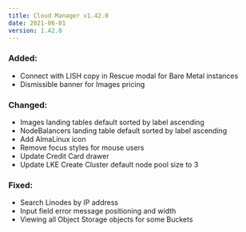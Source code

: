 ```yaml
---
title: Cloud Manager v1.42.0
date: 2021-06-01
version: 1.42.0
---
```


### Added:

- Connect with LISH copy in Rescue modal for Bare Metal instances
- Dismissible banner for Images pricing

### Changed:

- Images landing tables default sorted by label ascending
- NodeBalancers landing table default sorted by label ascending
- Add AlmaLinux icon
- Remove focus styles for mouse users
- Update Credit Card drawer
- Update LKE Create Cluster default node pool size to 3

### Fixed:

- Search Linodes by IP address
- Input field error message positioning and width
- Viewing all Object Storage objects for some Buckets

